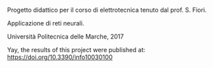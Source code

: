 Progetto didattico per il corso di elettrotecnica tenuto dal prof. S. Fiori.

Applicazione di reti neurali.

Università Politecnica delle Marche, 2017

Yay, the results of this project were published at:
https://doi.org/10.3390/info10030100
